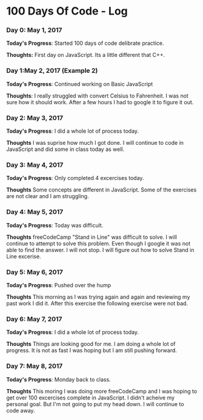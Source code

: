 # 100 Days Of Code - Log

### Day 0: May 1, 2017

**Today's Progress**: Started 100 days of code delibrate practice.

**Thoughts:** First day on JavaScript. Its a little different that C++.

### Day 1:May 2, 2017 (Example 2)

**Today's Progress**: Continued working on Basic JavaScript

**Thoughts**: I really struggled with convert Celsius to Fahrenheit. I was not sure how it should work. After a few hours I had to google it to figure it out.

### Day 2: May 3, 2017

**Today's Progress**: I did a whole lot of process today.

**Thoughts** I was suprise how much I got done. I will continue to code in JavaScript and did some in class today as well.

### Day 3: May 4, 2017

**Today's Progress**: Only completed 4 excercises today.

**Thoughts** Some concepts are different in JavaScript. Some of the exercises are not clear and I am struggling.

### Day 4: May 5, 2017

**Today's Progress**: Today was difficult.

**Thoughts** freeCodeCamp "Stand in Line" was difficult to solve. I will continue to attempt to solve this problem. Even though I google it was not able to find the answer. I will not stop. I will figure out how to solve Stand in Line excerise.

### Day 5: May 6, 2017

**Today's Progress**: Pushed over the hump

**Thoughts** This morning as I was trying again and again and reviewing my past work I did it. After this exercise the following exercise were not bad.

### Day 6: May 7, 2017

**Today's Progress**: I did a whole lot of process today.

**Thoughts** Things are looking good for me. I am doing a whole lot of progress. It is not as fast I was hoping but I am still pushing forward. 

### Day 7: May 8, 2017

**Today's Progress**: Monday back to class.

**Thoughts** This moring I was doing more freeCodeCamp and I was hoping to get over 100 excercises complete in JavaScript. I didn't acheive my personal goal. But I'm not going to put my head down. I will continue to code away. 

